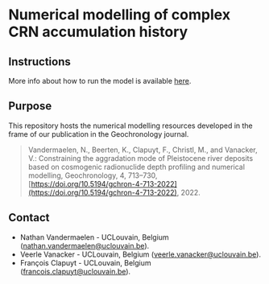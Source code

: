 # Numerical modelling of complex CRN accumulation history

## Instructions

More info about how to run the model is available [here](readme/instructions.md).

## Purpose

This repository hosts the numerical modelling resources developed in the frame of our publication in the Geochronology journal.

> Vandermaelen, N., Beerten, K., Clapuyt, F., Christl, M., and Vanacker, V.: Constraining the aggradation mode of Pleistocene river deposits based on cosmogenic radionuclide depth profiling and numerical modelling, Geochronology, 4, 713–730, [https://doi.org/10.5194/gchron-4-713-2022](https://doi.org/10.5194/gchron-4-713-2022), 2022.

## Contact

- Nathan Vandermaelen - UCLouvain, Belgium ([nathan.vandermaelen@uclouvain.be](nathan.vandermaelen@uclouvain.be)).
- Veerle Vanacker - UCLouvain, Belgium ([veerle.vanacker@uclouvain.be](veerle.vanacker@uclouvain.be)).
- François Clapuyt - UCLouvain, Belgium ([francois.clapuyt@uclouvain.be](francois.clapuyt@uclouvain.be)).
